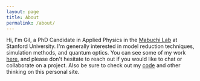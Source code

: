 ```yaml
---
layout: page
title: About
permalink: /about/
---
```


Hi, I'm Gil, a PhD Candidate in Applied Physics in the <a href="https://mabuchilab.wordpress.com/" target="_blank">Mabuchi Lab</a> at Stanford University. I'm generally interested in model reduction techniques, simulation methods, and quantum optics. You can see some of my work <a href="https://www.researchgate.net/profile/Gil_Tabak/publications" target="_blank">here</a>, and please don't hesitate to reach out if you would like to chat or collaborate on a project. Also be sure to check out my <a href="https://www.github.com/tabakg" target="_blank">code</a> and other thinking on this personal site.

